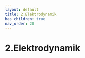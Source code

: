 ```yaml
---
layout: default
title: 2.Elektrodynamik
has_children: true
nav_order: 20
---
```


# 2.Elektrodynamik
